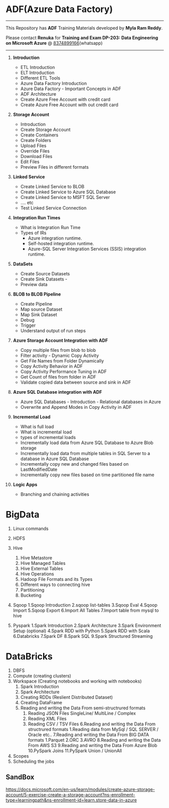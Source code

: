 # ADF(Azure Data Factory)
----
This Repository has **ADF** Training Materials developed by **Myla Ram Reddy**.

Please contact **Renuka** for **Training and Exam DP-203: Data Engineering on Microsoft Azure** @ [8374899166](https://wa.me/918374899166)(whatsapp)

----
1. **Introduction**

    - ETL Introduction
    - ELT Introduction
    - Different ETL Tools
    - Azure Data Factory Introduction
    - Azure Data Factory - Important Concepts in ADF
    - ADF Architecture
    - Create Azure Free Account with credit card
    - Create Azure Free Account with out credit card

2. **Storage Account**
      - Introduction
      - Create Storage Account
      - Create Containers
      - Create Folders
      - Upload Files
      - Override Files
      - Download Files
      - Edit Files
      - Preview Files in different formats

2. **Linked Service**
      - Create Linked Service to BLOB
      - Create Linked Service to Azure SQL Database
      - Create Linked Service to MSFT SQL Server
      - .... etc
      - Test Linked Service Connection
      
2. **Integration Run Times**
      - What is Integration Run Time
      - Types of IRs
          - Azure integration runtime.
          - Self-hosted integration runtime.
          - Azure-SQL Server Integration Services (SSIS) integration runtime.

2. **DataSets**
      - Create Source Datasets
      - Create Sink Datasets      - 
      - Preview data

2. **BLOB to BLOB Pipeline**
      - Create Pipeline
      - Map source Dataset
      - Map Sink Dataset
      - Debug
      - Trigger
      - Understand output of run steps 

 2. **Azure Storage Account Integration with ADF**
      - Copy multiple files from blob to blob
      - Filter activity - Dynamic Copy Activity
      - Get File Names from Folder Dynamically
      - Copy Activity Behavior in ADF
      - Copy Activity Performance Tuning in ADF
      - Get Count of files from folder in ADF
      - Validate copied data between source and sink in ADF

 2. **Azure SQL Database integration with ADF**
      - Azure SQL Databases - Introduction - Relational databases in Azure
      - Overwrite and Append Modes in Copy Activity in ADF

 2. **Incremental Load**
      - What is full load
      - What is incremental load
      - types of incremental loads
      - Incrementally load data from Azure SQL Database to Azure Blob storage
      - Incrementally load data from multiple tables in SQL Server to a database in Azure SQL Database
      - Incrementally copy new and changed files based on LastModifiedDate
      - Incrementally copy new files based on time partitioned file name

 2. **Logic Apps**
 
      - Branching and chaining activities
# BigData

1. Linux commands
2. HDFS
3. Hive
    1. Hive Metastore
    2. Hive Managed Tables
    3. Hive External Tables
    4. Hive Operations
    5. Hadoop File Formats and its Types
    6. Different ways to connecting hive
    7. Partitioning
    8. Bucketing

4. Sqoop
    1.Sqoop Introduction
    2.sqoop list-tables
    3.Sqoop Eval
    4.Sqoop Import
    5.Sqoop Export
    6.Import All Tables
    7.Import table from mysql to hive
5. Pyspark
    1.Spark Introduction
    2.Spark Architecture
    3.Spark Environment Setup (optional)
    4.Spark RDD with Python
    5.Spark RDD with Scala
    6.Databricks
    7.Spark DF
    8.Spark SQL
    9.Spark Structured Streaming


# DataBricks

1. DBFS
2. Compute (creating clusters)
3. Workspace (Creating notebooks and working with notebooks)
    1. Spark Introduction
    2. Spark Architecture
    3. Creating RDDs (Reslient Distributed Dataset)
    4. Creating DataFrame
    5. Reading and writing the Data From semi-structrured formats
        1. Reading JSON Files SingleLine/ MultiLine / Complex
        2. Reading XML Files
        3. Reading CSV / TSV Files
    6.Reading and writing the Data From structrured formats
        1.Reading data from MySql / SQL SERVER / Oracle etc..
    7.Reading and writing the Data From BIG DATA formats
        1.Parquet
        2.ORC
        3.AVRO
     8.Reading and writing the Data From AWS S3
     9.Reading and writing the Data From Azure Blob
     10.PySpark Joins
     11.PySpark Union / UnionAll   
4. Scopes
5. Scheduling the jobs





## SandBox

https://docs.microsoft.com/en-us/learn/modules/create-azure-storage-account/5-exercise-create-a-storage-account?ns-enrollment-type=learningpath&ns-enrollment-id=learn.store-data-in-azure
